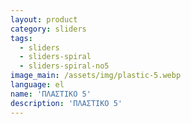 ```yaml
---
layout: product
category: sliders
tags:
  - sliders
  - sliders-spiral
  - sliders-spiral-no5
image_main: /assets/img/plastic-5.webp
language: el
name: 'ΠΛΑΣΤΙΚΟ 5'
description: 'ΠΛΑΣΤΙΚΟ 5'
---
```

